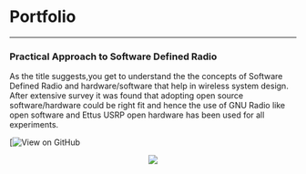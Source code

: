 # Portfolio
---

### Practical Approach to Software Defined Radio 

As the title suggests,you get to understand the the concepts of Software Defined Radio and hardware/software that help in wireless system design. After extensive survey it was found that adopting open source software/hardware could be right fit and hence the use of GNU Radio like open software and Ettus USRP open hardware has been used for all experiments. 

[![View on GitHub](https://github.com/amitesh-pandey/Practical_Approach_to_SDR)

<center><img src="images/fraud_detection.jpg"/></center>
